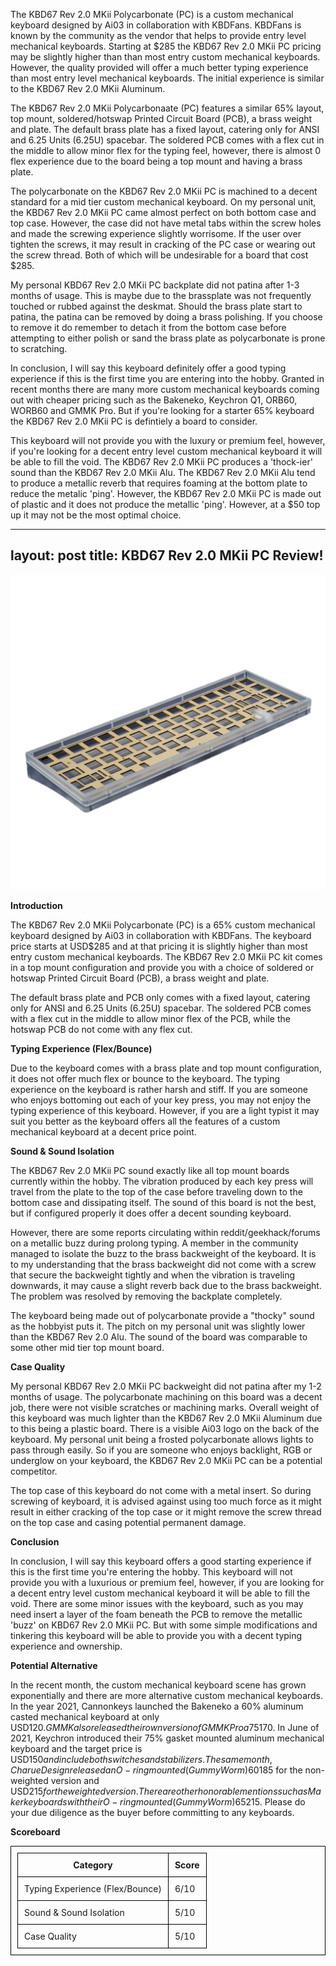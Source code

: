 The KBD67 Rev 2.0 MKii Polycarbonate (PC) is a custom mechanical keyboard designed by Ai03 in collaboration with KBDFans. KBDFans is known by the community as the vendor that helps to provide entry level mechanical keyboards. Starting at $285 the KBD67 Rev 2.0 MKii PC pricing may be slightly higher than than most entry custom mechanical keyboards. However, the quality provided will offer a much better typing experience than most entry level mechanical keyboards. The initial experience is similar to the KBD67 Rev 2.0 MKii Aluminum.

The KBD67 Rev 2.0 MKii Polycarbonaate (PC) features a similar 65% layout, top mount, soldered/hotswap Printed Circuit Board (PCB), a brass weight and plate. The default brass plate has a fixed layout, catering only for ANSI and 6.25 Units (6.25U) spacebar. The soldered PCB comes with a flex cut in the middle to allow minor flex for the typing feel, however, there is almost 0 flex experience due to the board being a top mount and having a brass plate.

The polycarbonate on the KBD67 Rev 2.0 MKii PC is machined to a decent standard for a mid tier custom mechanical keyboard. On my personal unit, the KBD67 Rev 2.0 MKii PC came almost perfect on both bottom case and top case. However, the case did not have metal tabs within the screw holes and made the screwing experience slightly worrisome. If the user over tighten the screws, it may result in cracking of the PC case or wearing out the screw thread. Both of which will be undesirable for a board that cost $285.

My personal KBD67 Rev 2.0 MKii PC backplate did not patina after 1-3 months of usage. This is maybe due to the brassplate was not frequently touched or rubbed against the deskmat. Should the brass plate start to patina, the patina can be removed by doing a brass polishing. If you choose to remove it do remember to detach it from the bottom case before attempting to either polish or sand the brass plate as polycarbonate is prone to scratching. 

In conclusion, I will say this keyboard definitely offer a good typing experience if this is the first time you are entering into the hobby. Granted in recent months there are many more custom mechanical keyboards coming out with cheaper pricing such as the Bakeneko, Keychron Q1, ORB60, WORB60 and GMMK Pro. But if you're looking for a starter 65% keyboard the KBD67 Rev 2.0 MKii PC is defintiely a board to consider.

This keyboard will not provide you with the luxury or premium feel, however, if you're looking for a decent entry level custom mechanical keyboard it will be able to fill the void. The KBD67 Rev 2.0 MKii PC produces a 'thock-ier' sound than the KBD67 Rev 2.0 MKii Alu. The KBD67 Rev 2.0 MKii Alu tend to produce a metallic reverb that requires foaming at the bottom plate to reduce the metalic 'ping'. However, the KBD67 Rev 2.0 MKii PC is made out of plastic and it does not produce the metallic 'ping'. However, at a $50 top up it may not be the most optimal choice.

---
layout: post
title: KBD67 Rev 2.0 MKii PC Review!
---

![_config.yml](https://raw.githubusercontent.com/TeeheeTypes/TeeheeTypes.github.io/master/images/KBD67%20Rev%202.0%20MKii%20Polycarb%20Rev1.jpeg.png)

**Introduction**

The KBD67 Rev 2.0 MKii Polycarbonate (PC) is a 65% custom mechanical keyboard designed by Ai03 in collaboration with KBDFans. The keyboard price starts at USD$285 and at that pricing it is slightly higher than most entry custom mechanical keyboards. The KBD67 Rev 2.0 MKii PC kit comes in a top mount configuration and provide you with a choice of soldered or hotswap Printed Circuit Board (PCB), a brass weight and plate. 

The default brass plate and PCB only comes with a fixed layout, catering only for ANSI and 6.25 Units (6.25U) spacebar. The soldered PCB comes with a flex cut in the middle to allow minor flex of the PCB, while the hotswap PCB do not come with any flex cut.

**Typing Experience (Flex/Bounce)**

Due to the keyboard comes with a brass plate and top mount configuration, it does not offer much flex or bounce to the keyboard. The typing experience on the keyboard is rather harsh and stiff. If you are someone who enjoys bottoming out each of your key press, you may not enjoy the typing experience of this keyboard. However, if you are a light typist it may suit you better as the keyboard offers all the features of a custom mechanical keyboard at a decent price point.

**Sound & Sound Isolation**

The KBD67 Rev 2.0 MKii PC sound exactly like all top mount boards currently within the hobby. The vibration produced by each key press will travel from the plate to the top of the case before traveling down to the bottom case and dissipating itself. The sound of this board is not the best, but if configured properly it does offer a decent sounding keyboard.

However, there are some reports circulating within reddit/geekhack/forums on a metallic buzz during prolong typing. A member in the community managed to isolate the buzz to the brass backweight of the keyboard. It is to my understanding that the brass backweight did not come with a screw that secure the backweight tightly and when the vibration is traveling downwards, it may cause a slight reverb back due to the brass backweight. The problem was resolved by removing the backplate completely.

The keyboard being made out of polycarbonate provide a "thocky" sound as the hobbyist puts it. The pitch on my personal unit was slightly lower than the KBD67 Rev 2.0 Alu. The sound of the board was comparable to some other mid tier top mount board.

**Case Quality**

My personal KBD67 Rev 2.0 MKii PC backweight did not patina after my 1-2 months of usage. The polycarbonate machining on this board was a decent job, there were not visible scratches or machining marks. Overall weight of this keyboard was much lighter than the KBD67 Rev 2.0 MKii Aluminum due to this being a plastic board. There is a visible Ai03 logo on the back of the keyboard. My personal unit being a frosted polycarbonate allows lights to pass through easily. So if you are someone who enjoys backlight, RGB or underglow on your keyboard, the KBD67 Rev 2.0 MKii PC can be a potential competitor. 

The top case of this keyboard do not come with a metal insert. So during screwing of keyboard, it is advised against using too much force as it might result in either cracking of the top case or it might remove the screw thread on the top case and casing potential permanent damage.

**Conclusion**

In conclusion, I will say this keyboard offers a good starting experience if this is the first time you're entering the hobby. This keyboard will not provide you with a luxurious or premium feel, however, if you are looking for a decent entry level custom mechanical keyboard it will be able to fill the void. There are some minor issues with the keyboard, such as you may need insert a layer of the foam beneath the PCB to remove the metallic 'buzz' on KBD67 Rev 2.0 MKii PC. But with some simple modifications and tinkering this keyboard will be able to provide you with a decent typing experience and ownership.

**Potential Alternative**

In the recent month, the custom mechanical keyboard scene has grown exponentially and there are more alternative custom mechanical keyboards. In the year 2021, Cannonkeys launched the Bakeneko a 60% aluminum casted mechanical keyboard at only USD$120. GMMK also released their own version of GMMK Pro a 75% gasket mounted aluminum mechanical keyboard at USD$170. In June of 2021, Keychron introduced their 75% gasket mounted aluminum mechanical keyboard and the target price is USD$150 and include both switches and stabilizers. The same month, Charue Design released an O-ring mounted (Gummy Worm) 60% CNC aluminum mechanical keyboard at USD$185 for the non-weighted version and USD$215 for the weighted version. There are other honorable mentions such as Makerkeyboards with their O-ring mounted (Gummy Worm) 65% CNC aluminum mechanical keyboard at USD$215. Please do your due diligence as the buyer before committing to any keyboards.


**Scoreboard**

<html>
  <head>
    <title>KBD67 Rev 2.0 MKii Polycarbonate</title>
    <style>
      table,
      th,
      td {
        padding: 10px;
        border: 1px solid black;
        border-collapse: collapse;
      }
    </style>
  </head>
  <body>
    <table>
      <tr>
        <th>Category</th>
        <th>Score</th>
      </tr>
      <tr>
        <td>Typing Experience (Flex/Bounce)</td>
        <td>6/10</td>
      </tr>
      <tr>
        <td>Sound & Sound Isolation</td>
        <td>5/10</td>
      </tr>
      <tr>
        <td>Case Quality</td>
        <td>5/10</td>
      </tr>
    </table>
  </body>
</html>



